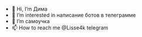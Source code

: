 - 👋 Hi, I’m Дима
- 👀 I’m interested in  написание ботов в телеграмме
- 🌱 I’m  самоучка
- 📫 How to reach me @Lisse4k telegram

<!---
Lisse4k/Lisse4k is a ✨ special ✨ repository because its `README.md` (this file) appears on your GitHub profile.
You can click the Preview link to take a look at your changes.
--->
